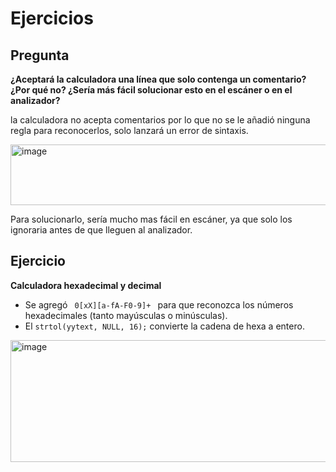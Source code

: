 # Ejercicios

## Pregunta

**¿Aceptará la calculadora una línea que solo contenga un comentario? ¿Por qué no? ¿Sería más fácil solucionar esto en el escáner o en el analizador?**

la calculadora no acepta comentarios por lo que no se le añadió ninguna regla para reconocerlos, solo lanzará un error de sintaxis.

<img width="791" height="97" alt="image" src="https://github.com/user-attachments/assets/b1fb1688-fad8-4e29-8586-d6eeb9134375" />

Para solucionarlo, sería mucho mas fácil en escáner, ya que solo los ignoraria antes de que lleguen al analizador.

## Ejercicio

**Calculadora hexadecimal y decimal**

- Se agregó <code> 0[xX][a-fA-F0-9]+ </code> para que reconozca los números hexadecimales (tanto mayúsculas o minúsculas).
- El <code>strtol(yytext, NULL, 16);</code> convierte la cadena de hexa a entero.

<img width="865" height="195" alt="image" src="https://github.com/user-attachments/assets/aeef5be9-41ce-4a0e-b90b-6517b50b0a16" />

